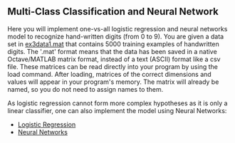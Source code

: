 ## Multi-Class Classification and Neural Network

Here you will implement one-vs-all logistic regression and neural networks model to recognize hand-written digits (from 0 to 9).
You are given a data set in [ex3data1.mat](https://github.com/sanket1012/Coursera-Machine-Learning/blob/master/Excercise%203-%20Multi-class%20Classification%20and%20Neural%20Networks/ex3data1.mat) that contains 5000 training examples of handwritten digits.
The '.mat' format means that the data has been saved in a native Octave/MATLAB matrix format, instead of a text (ASCII) format like a csv file. These matrices can be read directly into your program by using the load command. After loading, matrices of the correct dimensions and values will appear in your program's memory. The matrix will already be named, so you do not need to assign names to them.

As logistic regression cannot form more complex hypotheses as it is only a linear classifier, one can also implement the model using Neural Networks:  
* [Logistic Regression](https://github.com/sanket1012/Coursera-Machine-Learning/tree/master/Excercise%203-%20Multi-class%20Classification%20and%20Neural%20Networks/Logistic%20Regression)  
* [Neural Networks](https://github.com/sanket1012/Coursera-Machine-Learning/tree/master/Excercise%203-%20Multi-class%20Classification%20and%20Neural%20Networks/Neural%20Networks)
